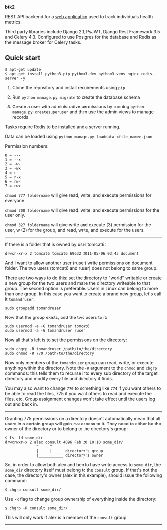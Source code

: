 **btk2**

REST API backend for a [web application](http://mysite.com) used to track individuals health metrics.

Third party libraries include Django 2.1, PyJWT, Django Rest Framework 3.5 and Celery 4.3. 
Configured to use Postgres for the database and Redis as the message broker for Celery tasks.

Quick start
-----------

    $ apt-get update
    $ apt-get install python3-pip python3-dev python3-venv nginx redis-server -y

1. Clone the repository and install requirements using `pip`

2. Run `python manage.py migrate` to create the database schema

3. Create a user with administrative permissions by running `python manage.py createsuperuser`
 and then use the admin views to manage records
 
Tasks require Redis to be installed and a server running.

Data can be loaded using `python manage.py loaddata <file_name>.json`



Permission numbers:

    0 = ---
    1 = --x
    2 = -w-
    3 = -wx
    4 = r-
    5 = r-x
    6 = rw-
    7 = rwx

`chmod 777 foldername` will give read, write, and execute permissions for everyone.

`chmod 700 foldername` will give read, write, and execute permissions for the user only.

`chmod 327 foldername` will give write and execute (3) permission for the user, w (2) for the group, and read, write, and execute for the users.

***

If there is a folder that is owned by user tomcat6:

    drwxr-xr-x 2 tomcat6 tomcat6 69632 2011-05-06 03:43 document

And I want to allow another user (ruser) write permissions on document folder. The two users (tomcat6 and ruser) does not belong to same group. 

There are two ways to do this: set the directory to "world" writable or create a new group for the two users and make the directory writeable to that group. The second option is preferable. Users in Linux can belong to more than one group. In this case you want to create a brand new group, let's call it `tomandruser`:

    sudo groupadd tomandruser

Now that the group exists, add the two users to it:

    sudo usermod -a -G tomandruser tomcat6
    sudo usermod -a -G tomandruser ruser

Now all that's left is to set the permissions on the directory:

    sudo chgrp -R tomandruser /path/to/the/directory
    sudo chmod -R 770 /path/to/the/directory

Now only members of the `tomandruser` group can read, write, or execute anything within the directory. Note the `-R` argument to the `chmod` and `chgrp` commands: this tells them to recurse into every sub directory of the target directory and modify every file and directory it finds.

You may also want to change `770` to something like `774` if you want others to be able to read the files, 775 if you want others to read and execute the files, etc. Group assignment changes won't take effect until the users log out and back in.

***

Granting 775 permissions on a directory doesn't automatically mean that all users in a certain group will gain `rwx` access to it. They need to either be the owner of the directory or to belong to the directory's group:

    $ ls -ld some_dir
    drwxrwxr-x 2 alex consult 4096 Feb 20 10:10 some_dir/
                  ^     ^
                  |     |_____ directory's group
                  |___________ directory's owner

So, in order to allow both alex and ben to have write access to `some_dir`, the `some_dir` directory itself must belong to the `consult` group. If that's not the case, the directory's owner (alex in this example), should issue the following command:

    $ chgrp consult some_dir/

Use `-R` flag to change group ownership of everything inside the directory:

    $ chgrp -R consult some_dir/

This will only work if alex is a member of the `consult` group

***
